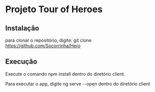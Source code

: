 # Projeto Tour of Heroes

## Instalação
para clonar o repositório, digite: git clone https://github.com/Socorrinha/Hero

## Execução
Execute o comando npm install dentro do diretório client.

Para executar o app, digite ng serve --open dentro do diretório client